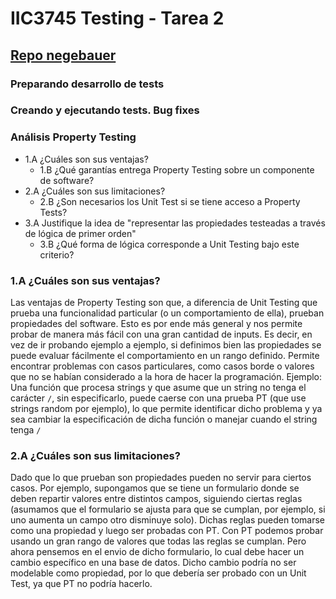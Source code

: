 # IIC3745 Testing - Tarea 2

## [Repo negebauer](https://github.com/negebauer/IIC3745-Testing-T2)

### Preparando desarrollo de tests

### Creando y ejecutando tests. Bug fixes

### Análisis Property Testing

- 1.A ¿Cuáles son sus ventajas?
  - 1.B ¿Qué garantías entrega Property Testing sobre un componente de software?
- 2.A ¿Cuáles son sus limitaciones?
  - 2.B ¿Son necesarios los Unit Test si se tiene acceso a Property Tests?
- 3.A Justifique la idea de "representar las propiedades testeadas a través de lógica de primer orden"
  - 3.B ¿Qué forma de lógica corresponde a Unit Testing bajo este criterio?

### 1.A ¿Cuáles son sus ventajas?

Las ventajas de Property Testing son que, a diferencia de Unit Testing que prueba una funcionalidad particular (o un comportamiento de ella), prueban propiedades del software. Esto es por ende más general y nos permite probar de manera más fácil con una gran cantidad de inputs. Es decir, en vez de ir probando ejemplo a ejemplo, si definimos bien las propiedades se puede evaluar fácilmente el comportamiento en un rango definido. Permite encontrar problemas con casos particulares, como casos borde o valores que no se habían considerado a la hora de hacer la programación. Ejemplo: Una función que procesa strings y que asume que un string no tenga el carácter `/`, sin especificarlo, puede caerse con una prueba PT (que use strings random por ejemplo), lo que permite identificar dicho problema y ya sea cambiar la especificación de dicha función o manejar cuando el string tenga `/`

### 2.A ¿Cuáles son sus limitaciones?

Dado que lo que prueban son propiedades pueden no servir para ciertos casos. Por ejemplo, supongamos que se tiene un formulario donde se deben repartir valores entre distintos campos, siguiendo ciertas reglas (asumamos que el formulario se ajusta para que se cumplan, por ejemplo, si uno aumenta un campo otro disminuye solo). Dichas reglas pueden tomarse como una propiedad y luego ser probadas con PT. Con PT podemos probar usando un gran rango de valores que todas las reglas se cumplan. Pero ahora pensemos en el envio de dicho formulario, lo cual debe hacer un cambio específico en una base de datos. Dicho cambio podría no ser modelable como propiedad, por lo que debería ser probado con un Unit Test, ya que PT no podría hacerlo.
